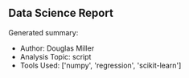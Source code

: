 ## Data Science Report

Generated summary:

- Author: Douglas Miller
- Analysis Topic: script
- Tools Used: ['numpy', 'regression', 'scikit-learn']
